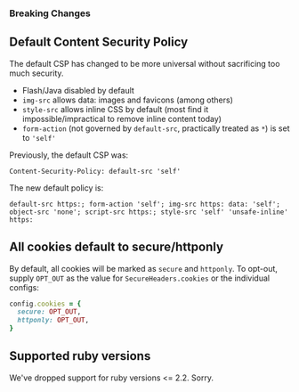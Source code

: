 ### Breaking Changes

## Default Content Security Policy

The default CSP has changed to be more universal without sacrificing too much security. 

* Flash/Java disabled by default
* `img-src` allows data: images and favicons (among others)
* `style-src` allows inline CSS by default (most find it impossible/impractical to remove inline content today)
* `form-action` (not governed by `default-src`, practically treated as `*`) is set to `'self'`

Previously, the default CSP was:

`Content-Security-Policy: default-src 'self'`

The new default policy is:

`default-src https:; form-action 'self'; img-src https: data: 'self'; object-src 'none'; script-src https:; style-src 'self' 'unsafe-inline' https:`

## All cookies default to secure/httponly

By default, all cookies will be marked as `secure` and `httponly`. To opt-out, supply `OPT_OUT` as the value for `SecureHeaders.cookies` or the individual configs:

```ruby
config.cookies = {
  secure: OPT_OUT, 
  httponly: OPT_OUT,
}
```

## Supported ruby versions

We've dropped support for ruby versions <= 2.2. Sorry.
